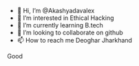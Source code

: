 - 👋 Hi, I’m @Akashyadavalex
- 👀 I’m interested in Ethical Hacking
- 🌱 I’m currently learning B.tech
- 💞️ I’m looking to collaborate on github
- 📫 How to reach me Deoghar Jharkhand

<!---
Akashyadavalex/Akashyadavalex is a ✨ special ✨ repository because its `README.md` (this file) appears on your GitHub profile.
You can click the Preview link to take a look at your changes.
--->
Good
